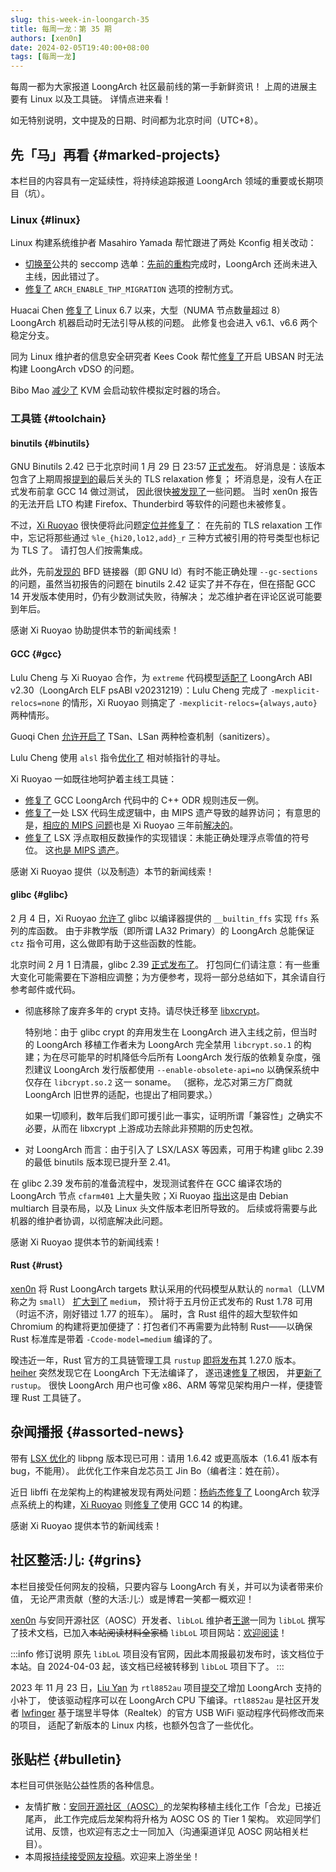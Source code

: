 ```yaml
---
slug: this-week-in-loongarch-35
title: 每周一龙：第 35 期
authors: [xen0n]
date: 2024-02-05T19:40:00+08:00
tags: [每周一龙]
---
```


每周一都为大家报道 LoongArch 社区最前线的第一手新鲜资讯！
上周的进展主要有 Linux 以及工具链。
详情点进来看！

<!-- truncate -->

如无特别说明，文中提及的日期、时间都为北京时间（UTC+8）。

## 先「马」再看 {#marked-projects}

本栏目的内容具有一定延续性，将持续追踪报道 LoongArch 领域的重要或长期项目（坑）。

### Linux {#linux}

Linux 构建系统维护者 Masahiro Yamada 帮忙跟进了两处 Kconfig 相关改动：

* [切换至](https://lore.kernel.org/loongarch/20240204134946.62509-1-masahiroy@kernel.org/)公共的
  seccomp 选单：[先前的重构](https://github.com/torvalds/linux/commit/282a181b1a0d)完成时，LoongArch
  还尚未进入主线，因此错过了。
* [修复了](https://lore.kernel.org/loongarch/20240204134813.61884-1-masahiroy@kernel.org/)
  `ARCH_ENABLE_THP_MIGRATION` 选项的控制方式。

Huacai Chen [修复了](https://lore.kernel.org/loongarch/20240131072151.1023985-1-chenhuacai@loongson.cn/)
Linux 6.7 以来，大型（NUMA 节点数量超过 8）LoongArch 机器启动时无法引导从核的问题。
此修复也会进入 v6.1、v6.6 两个稳定分支。

同为 Linux 维护者的信息安全研究者 Kees Cook
帮忙[修复了](https://lore.kernel.org/loongarch/20240130233140.work.887-kees@kernel.org/)开启
UBSAN 时无法构建 LoongArch vDSO 的问题。

Bibo Mao [减少了](https://lore.kernel.org/loongarch/20240130072238.2829831-1-maobibo@loongson.cn/)
KVM 会启动软件模拟定时器的场合。

### 工具链 {#toolchain}

#### binutils {#binutils}

GNU Binutils 2.42 已于北京时间 1 月 29 日 23:57 [正式发布](https://sourceware.org/pipermail/binutils/2024-January/132213.html)。
好消息是：该版本包含了上期周报[提到的](./2024-01-29-this-week-in-loongarch-34/index.md#binutils)最后关头的 TLS relaxation 修复；
坏消息是，没有人在正式发布前拿 GCC 14 做过测试，
因此很快[被发现了](https://sourceware.org/pipermail/binutils/2024-February/132266.html)一些问题。
当时 xen0n 报告的无法开启 LTO 构建 Firefox、Thunderbird 等软件的问题也未被修复。

不过，[Xi Ruoyao][xry111] 很快便将此问题[定位并修复了](https://sourceware.org/pipermail/binutils/2024-February/132290.html)：
在先前的 TLS relaxation 工作中，忘记将那些通过 `%le_{hi20,lo12,add}_r`
三种方式被引用的符号类型也标记为 TLS 了。
请打包人们按需集成。

此外，先前[发现的](https://github.com/loongson-community/discussions/issues/40)
BFD 链接器（即 GNU ld）有时不能正确处理 `--gc-sections` 的问题，虽然当初报告的问题在
binutils 2.42 证实了并不存在，但在搭配 GCC 14 开发版本使用时，仍有少数测试失败，待解决；
龙芯维护者在评论区说可能要到年后。

感谢 Xi Ruoyao 协助提供本节的新闻线索！

[xry111]: https://github.com/xry111

#### GCC {#gcc}

Lulu Cheng 与 Xi Ruoyao 合作，为 `extreme`
代码模型[适配了](https://gcc.gnu.org/pipermail/gcc-patches/2024-January/644159.html)
LoongArch ABI v2.30（LoongArch ELF psABI v20231219）：Lulu Cheng 完成了
`-mexplicit-relocs=none` 的情形，Xi Ruoyao 则搞定了
`-mexplicit-relocs={always,auto}` 两种情形。

Guoqi Chen [允许开启了](https://gcc.gnu.org/pipermail/gcc-patches/2024-January/644274.html)
TSan、LSan 两种检查机制（sanitizers）。

Lulu Cheng 使用 `alsl` 指令[优化了](https://gcc.gnu.org/pipermail/gcc-patches/2024-January/644288.html)
相对帧指针的寻址。

Xi Ruoyao 一如既往地呵护着主线工具链：

* [修复了](https://gcc.gnu.org/pipermail/gcc-patches/2024-February/644749.html)
  GCC LoongArch 代码中的 C++ ODR 规则违反一例。
* [修复了](https://gcc.gnu.org/pipermail/gcc-patches/2024-February/644797.html)一处
  LSX 代码生成逻辑中，由 MIPS 遗产导致的越界访问；
  有意思的是，[相应的 MIPS 问题](https://gcc.gnu.org/PR98491)也是 Xi Ruoyao
  三年前[解决的](https://gcc.gnu.org/g:06505e701dcfdb1b9855601d6cf0aa1caea62975)。
* [修复了](https://gcc.gnu.org/pipermail/gcc-patches/2024-February/644889.html)
  LSX 浮点取相反数操作的实现错误：未能正确处理浮点零值的符号位。
  这[也是 MIPS 遗产](https://gcc.gnu.org/pipermail/gcc-patches/2024-February/644928.html)。

感谢 Xi Ruoyao 提供（以及制造）本节的新闻线索！

#### glibc {#glibc}

2 月 4 日，Xi Ruoyao [允许了](https://sourceware.org/pipermail/libc-alpha/2024-February/154419.html)
glibc 以编译器提供的 `__builtin_ffs` 实现 `ffs` 系列的库函数。
由于非教学版（即所谓 LA32 Primary）的 LoongArch 总能保证 `ctz` 指令可用，这么做即有助于这些函数的性能。

北京时间 2 月 1 日清晨，glibc 2.39 [正式发布了](https://sourceware.org/pipermail/libc-alpha/2024-January/154363.html)。
打包同仁们请注意：有一些重大变化可能需要在下游相应调整；为方便参考，现将一部分总结如下，其余请自行参考邮件或代码。

* 彻底移除了废弃多年的 crypt 支持。请尽快迁移至 [libxcrypt](https://github.com/besser82/libxcrypt)。

  特别地：由于 glibc crypt 的弃用发生在 LoongArch 进入主线之前，但当时的 LoongArch 移植工作者未为
  LoongArch 完全禁用 `libcrypt.so.1` 的构建；为在尽可能早的时机降低今后所有 LoongArch
  发行版的依赖复杂度，强烈建议 LoongArch 发行版都使用 `--enable-obsolete-api=no`
  以确保系统中仅存在 `libcrypt.so.2` 这一 soname。
  （据称，龙芯对第三方厂商就 LoongArch 旧世界的适配，也提出了相同要求。）

  如果一切顺利，数年后我们即可援引此一事实，证明所谓「兼容性」之确实不必要，从而在 libxcrypt
  上游成功去除此非预期的历史包袱。
* 对 LoongArch 而言：由于引入了 LSX/LASX 等因素，可用于构建 glibc 2.39 的最低 binutils
  版本现已提升至 2.41。

在 glibc 2.39 发布前的准备流程中，发现测试套件在 GCC 编译农场的 LoongArch 节点 `cfarm401`
上大量失败；Xi Ruoyao
[指出](https://sourceware.org/pipermail/libc-alpha/2024-January/154302.html)这是由
Debian multiarch 目录布局，以及 Linux 头文件版本老旧所导致的。
后续或将需要与此机器的维护者协调，以彻底解决此问题。

感谢 Xi Ruoyao 提供本节的新闻线索！

#### Rust {#rust}

[xen0n] 将 Rust LoongArch targets 默认采用的代码模型从默认的 `normal`（LLVM 称之为 `small`）
[扩大到了](https://github.com/rust-lang/rust/pull/120661) `medium`，
预计将于五月份正式发布的 Rust 1.78 可用（时运不济，刚好错过 1.77 的班车）。
届时，含 Rust 组件的超大型软件如 Chromium 的构建将更加便捷了：打包者们不再需要为此特制 Rust——以确保
Rust 标准库是带着 `-Ccode-model=medium` 编译的了。

暌违近一年，Rust 官方的工具链管理工具 `rustup`
[即将发布](https://github.com/rust-lang/rustup/pull/3653)其 1.27.0 版本。[heiher]
突然发现它在 LoongArch 下无法编译了，
遂迅速[修复了](https://github.com/rust-lang/libc/pull/3570)根因，
并[更新了](https://github.com/rust-lang/rustup/pull/3655) `rustup`。
很快 LoongArch 用户也可像 x86、ARM 等常见架构用户一样，便捷管理 Rust 工具链了。

[heiher]: https://github.com/heiher
[xen0n]: https://github.com/xen0n

## 杂闻播报 {#assorted-news}

带有 [LSX 优化](https://github.com/pnggroup/libpng/commit/6b0d1bd75b6c51bb5da12f35327508cc31b92da4)的
libpng 版本现已可用：请用 1.6.42 或更高版本（1.6.41 版本有 bug，不能用）。
此优化工作来自龙芯员工 Jin Bo（编者注：姓在前）。

近日 libffi 在龙架构上的构建被发现有两处问题：[杨屿杰][scylaac][修复了](https://github.com/libffi/libffi/pull/817)
LoongArch 软浮点系统上的构建，[Xi Ruoyao][xry111]
则[修复了](https://github.com/libffi/libffi/pull/825)使用 GCC 14 的构建。

感谢 Xi Ruoyao 提供本节的新闻线索！

[scylaac]: https://github.com/scylaac

## 社区整活:儿: {#grins}

本栏目接受任何网友的投稿，只要内容与 LoongArch 有关，并可以为读者带来价值，
无论严肃贡献（整的大活:儿:）或是博君一笑都一概欢迎！

[xen0n] 与安同开源社区（AOSC）开发者、`libLoL` 维护者[王邈][shankerwangmiao]一同为
`libLoL` 撰写了技术文档，已加入~~本站阅读材料全家桶~~ `libLoL` 项目网站：[欢迎阅读](https://liblol.aosc.io/docs/dev/design/)！

:::info 修订说明
原先 `libLoL` 项目没有官网，因此本周报最初发布时，该文档位于本站。自
2024-04-03 起，该文档已经被转移到 `libLoL` 项目下了。
:::

2023 年 11 月 23 日，[Liu Yan][moontide] 为 `rtl8852au`
项目[提交了](https://github.com/lwfinger/rtl8852au/pull/68)增加 LoongArch 支持的小补丁，
使该驱动程序可以在 LoongArch CPU 下编译。`rtl8852au`
是社区开发者 [lwfinger] 基于瑞昱半导体（Realtek）的官方 USB WiFi 驱动程序代码修改而来的项目，
适配了新版本的 Linux 内核，也额外包含了一些优化。

[lwfinger]: https://github.com/lwfinger
[moontide]: https://github.com/moontide
[shankerwangmiao]: https://github.com/shankerwangmiao

## 张贴栏 {#bulletin}

本栏目可供张贴公益性质的各种信息。

* 友情扩散：[安同开源社区（AOSC）][aosc]的龙架构移植主线化工作「合龙」已接近尾声，
  此工作完成后龙架构将升格为 AOSC OS 的 Tier 1 架构。
  欢迎同学们试用、反馈，也欢迎有志之士一同加入（沟通渠道详见 AOSC 网站相关栏目）。
* 本周报[持续接受网友投稿][call-for-submissions]。欢迎来上游坐坐！

[aosc]: https://aosc.io
[call-for-submissions]: https://github.com/loongson-community/areweloongyet/issues/16
